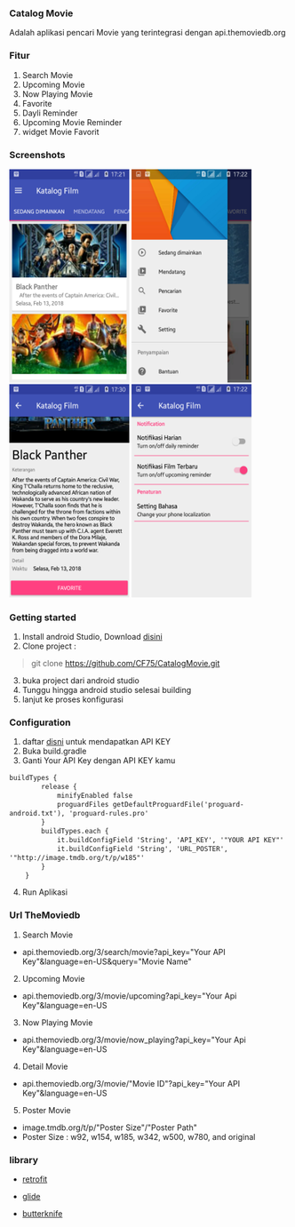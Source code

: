 ### Catalog Movie

Adalah aplikasi pencari Movie yang terintegrasi dengan api.themoviedb.org

### Fitur

1. Search Movie
2. Upcoming Movie
3. Now Playing Movie
4. Favorite
5. Dayli Reminder
6. Upcoming Movie Reminder
7. widget Movie Favorit


### Screenshots

<img src="https://github.com/CF75/CatalogMovie/blob/master/Screenshots/1.png" width="216" height="384">
<img src="https://github.com/CF75/CatalogMovie/blob/master/Screenshots/2.png" width="216" height="384">
<img src="https://github.com/CF75/CatalogMovie/blob/master/Screenshots/3.png" width="216" height="384">
<img src="https://github.com/CF75/CatalogMovie/blob/master/Screenshots/4.png" width="216" height="384">
<br/>

### Getting started
1. Install android Studio, Download [disini](https://developer.android.com/sdk/index.html)
2. Clone project :
> git clone https://github.com/CF75/CatalogMovie.git
3. buka project dari android studio
4. Tunggu hingga android studio selesai building
5. lanjut ke proses konfigurasi

### Configuration

1. daftar [disni](https://www.themoviedb.org/documentation/api) untuk mendapatkan API KEY
2. Buka build.gradle
3. Ganti Your API Key dengan API KEY kamu

>
	buildTypes {
        	release {
        	    minifyEnabled false
        	    proguardFiles getDefaultProguardFile('proguard-android.txt'), 'proguard-rules.pro'
        	}
        	buildTypes.each {
        	    it.buildConfigField 'String', 'API_KEY', '"YOUR API KEY"'
        	    it.buildConfigField 'String', 'URL_POSTER', '"http://image.tmdb.org/t/p/w185"'
        	}
    	}
    

4. Run Aplikasi


### Url TheMoviedb

1. Search Movie

* api.themoviedb.org/3/search/movie?api_key="Your API Key"&language=en-US&query="Movie Name"

2. Upcoming Movie

* api.themoviedb.org/3/movie/upcoming?api_key="Your Api Key"&language=en-US

3. Now Playing Movie

* api.themoviedb.org/3/movie/now_playing?api_key="Your Api Key"&language=en-US

4. Detail Movie

* api.themoviedb.org/3/movie/"Movie ID"?api_key="Your API Key"&language=en-US

5. Poster Movie 

* image.tmdb.org/t/p/"Poster Size"/"Poster Path"
* Poster Size : w92, w154, w185, w342, w500, w780, and original


### library

* [retrofit](https://github.com/square/retrofit)

* [glide](https://github.com/bumptech/glide)

* [butterknife](https://github.com/JakeWharton/butterknife)

